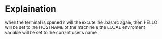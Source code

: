 # Explaination


when the terminal is opened it will the excute the .bashrc again, then HELLO will be set to the HOSTNAME of the machine & the LOCAL enviroment variable will be set to the current user's name.